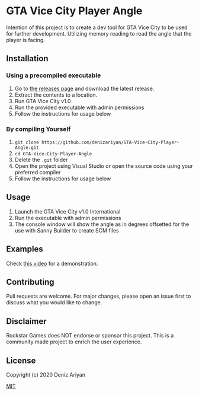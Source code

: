 # GTA Vice City Player Angle

Intention of this project is to create a dev tool for GTA Vice City to be used for further development. Utilizing memory reading to read the angle that the player is facing.

## Installation

### Using a precompiled executable

1. Go to [the releases page](https://github.com/denizariyan/GTA-Vice-City-Player-Angle/releases) and download the latest release.
1. Extract the contents to a location.
1. Run GTA Vice City v1.0
1. Run the provided executable with admin permissions
1. Follow the instructions for usage below

### By compiling Yourself

1. `git clone https://github.com/denizariyan/GTA-Vice-City-Player-Angle.git`
1. `cd GTA-Vice-City-Player-Angle`
1. Delete the `.git` folder
1. Open the project using Visual Studio or open the source code using your preferred compiler
1. Follow the instructions for usage below


## Usage

1. Launch the GTA Vice City v1.0 International
1. Run the executable with admin permissions
1. The console window will show the angle as in degrees offsetted for the use with Sanny Builder to create SCM files

## Examples
Check [this video](https://youtu.be/mHjWtWExymI) for a demonstration.


## Contributing
Pull requests are welcome. For major changes, please open an issue first to discuss what you would like to change.

## Disclaimer

Rockstar Games does NOT endorse or sponsor this project. This is a community made project to enrich the user experience.

## License
Copyright (c) 2020 Deniz Ariyan

[MIT](https://choosealicense.com/licenses/mit/)
